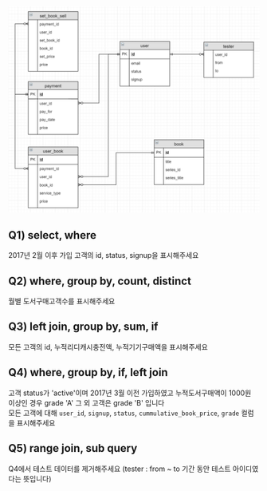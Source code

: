 ![ERD](ERD_1.PNG)

## Q1) select, where  
2017년 2월 이후 가입 고객의 id, status, signup을 표시해주세요


## Q2) where, group by, count, distinct  
월별 도서구매고객수를 표시해주세요


## Q3) left join, group by, sum, if  
모든 고객의 id, 누적리디캐시충전액, 누적기기구매액을 표시해주세요

 
## Q4) where, group by, if, left join  
고객 status가 'active'이며 2017년 3월 이전 가입하였고 누적도서구매액이 1000원 이상인 경우 grade 'A' 그 외 고객은 grade 'B' 입니다  
모든 고객에 대해 `user_id`, `signup`, `status`, `cummulative_book_price`, `grade` 컬럼을 표시해주세요

## Q5) range join, sub query  
Q4에서 테스트 데이터를 제거해주세요 (tester : from ~ to 기간 동안 테스트 아이디였다는 뜻입니다)
